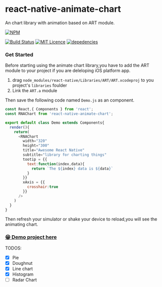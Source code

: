 # react-native-animate-chart

An chart library with animation based on ART module.

[![NPM](https://nodei.co/npm/react-native-animate-chart.png?downloads=true&stars=true)](https://nodei.co/npm/react-native-animate-chart/)

[![Build Status](https://travis-ci.org/react-native-china/react-native-animate-chart.svg?branch=master)](https://travis-ci.org/react-native-china/react-native-animate-chart)
[![MIT Licence](https://badges.frapsoft.com/os/mit/mit.png?v=103)](https://opensource.org/licenses/mit-license.php)
[![depedencies](https://david-dm.org/react-native-china/react-native-animate-chart.svg)](https://github.com/react-native-china/react-native-animate-chart)

### Get Started
Before starting using the animate chart library,you have to add the ART module to your project  if you are deleloping iOS platform app.

1. drag `node_modules/react-native/Libraries/ART/ART.xcodeproj` to you project's `libraries` foulder
2. Link the `ART.a` module

Then save the following code named `Demo.js` as an component.

```js
const React,{ Components } from 'react';
const RNAChart from 'react-native-animate-chart';

export default class Demo extends Components{
  render(){
    return(
      <RNAChart
        width="320"
        height="300"
        title="Awesome React Native"
        subtitle="library for charting things"
        tootip = {{
          text:function(index,data){
            return `The ${index} data is ${data}`
          }
        }}
        xAxis = {{
          crosshair:true
        }}
      />
    )
  }
}
```
Then refresh your simulator or shake your device to reload,you will see the animating chart.

### [😁 Demo project here](https://github.com/react-native-china/react-native-animate-chart-demo)

TODOS:
- [x] Pie
- [x] Doughnut
- [x] Line chart
- [x] Histogram
- [ ] Radar Chart
